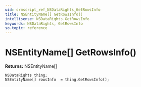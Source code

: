 ```yaml
---
uid: crmscript_ref_NSDataRights_GetRowsInfo
title: NSEntityName[] GetRowsInfo()
intellisense: NSDataRights.GetRowsInfo
keywords: NSDataRights, GetRowsInfo
so.topic: reference
---
```


# NSEntityName[] GetRowsInfo()

**Returns:** NSEntityName[]

```crmscript
NSDataRights thing;
NSEntityName[] rowsInfo  = thing.GetRowsInfo();
```


